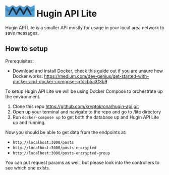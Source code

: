# <img src="https://raw.githubusercontent.com/kryptokrona/kryptokrona-python-sdk/master/kryptokrona.png" alt="XKR" height="36" /> Hugin API Lite

Hugin API Lite is a smaller API mostly for usage in your local area network to save messages.

## How to setup

Prerequisites:

- Download and install Docker, check this guide out if you are unsure how Docker works: https://medium.com/dev-genius/get-started-with-docker-and-docker-compose-cddcb5a3f3b9

To setup Hugin API Lite we will be using Docker Compose to orchestrate up the environment.

1. Clone this repo https://github.com/kryptokrona/hugin-api.git
2. Open up your terminal and navigate to the repo and go to /lite directory
3. Run `docker-compose up` to get both the database up and Hugin API Lite up and running.

Now you should be able to get data from the endpoints at:

- `http://localhost:3000/posts`
- `http://localhost:3000/posts-encrypted`
- `http://localhost:3000/posts-encrypted-group`

You can put request params as well, but please look into the controllers to see which one exists.
